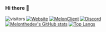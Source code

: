 ### Hi there 👋

![visitors](https://visitor-badge.glitch.me/badge?page_id=Melonthedev.Melonthedev&left_color=gray&right_color=cyan)
[![Website](https://img.shields.io/badge/Website-brightgreen)](https://Melonthedev.wtf)
[![MelonClient](https://img.shields.io/badge/MelonClient-red)](https://melonclient.elonthedev.wtf)
[![Discord](https://img.shields.io/badge/Discord-Melonthedev%231848-blue?logo=Discord)]()
<br>
[![Melonthedev's GitHub stats](https://github-readme-stats.vercel.app/api?username=Melonthedev&count_private=true&show_icons=true&theme=radical&hide_border=true&bg_color=120,0d1117,c691e9&icon_color=00edff&border_radius=0.0)]() 
[![Top Langs](https://github-readme-stats.vercel.app/api/top-langs/?username=Melonthedev&show_icons=true&theme=radical&hide_border=true&bg_color=0d1117&icon_color=00edff&border_radius=0.0&layout=compact)]()
